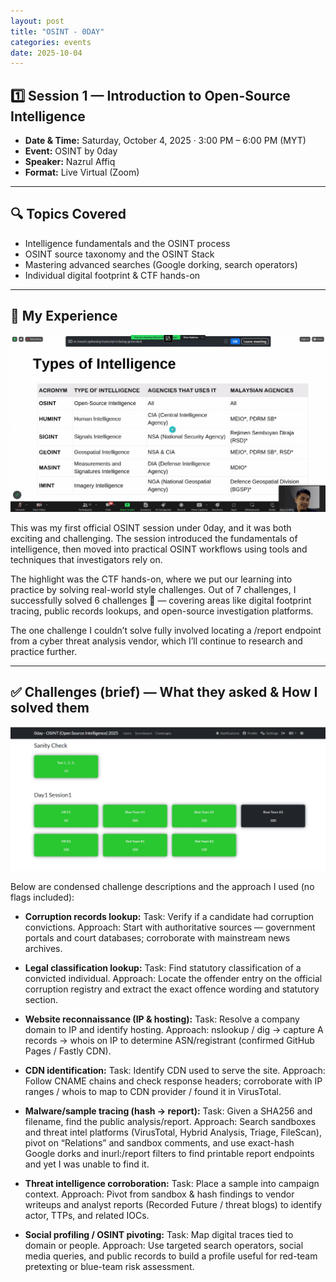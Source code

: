 ```yaml
---
layout: post
title: "OSINT - 0DAY"
categories: events
date: 2025-10-04
---
```


## 1️⃣ Session 1 — Introduction to Open-Source Intelligence
- **Date & Time:** Saturday, October 4, 2025 · 3:00 PM – 6:00 PM (MYT)
- **Event:** OSINT by 0day
- **Speaker:** Nazrul Affiq
- **Format:** Live Virtual (Zoom)

---

## 🔍 Topics Covered
- Intelligence fundamentals and the OSINT process
- OSINT source taxonomy and the OSINT Stack
- Mastering advanced searches (Google dorking, search operators)
- Individual digital footprint & CTF hands-on

---

## 🎯 My Experience

![Session 1](/assets/img/events/osint/sesh1.jpg)

This was my first official OSINT session under 0day, and it was both exciting and challenging. The session introduced the fundamentals of intelligence, then moved into practical OSINT workflows using tools and techniques that investigators rely on.

The highlight was the CTF hands-on, where we put our learning into practice by solving real-world style challenges. Out of 7 challenges, I successfully solved 6 challenges 🎉 — covering areas like digital footprint tracing, public records lookups, and open-source investigation platforms.

The one challenge I couldn’t solve fully involved locating a /report endpoint from a cyber threat analysis vendor, which I’ll continue to research and practice further.

---

## ✅ Challenges (brief) — What they asked & How I solved them

![Session 1 Challenges](/assets/img/events/osint/sesh1challenge.jpg)

Below are condensed challenge descriptions and the approach I used (no flags included):

- **Corruption records lookup:**
Task: Verify if a candidate had corruption convictions.
Approach: Start with authoritative sources — government portals and court databases; corroborate with mainstream news archives.

- **Legal classification lookup:**
Task: Find statutory classification of a convicted individual.
Approach: Locate the offender entry on the official corruption registry and extract the exact offence wording and statutory section.

- **Website reconnaissance (IP & hosting):**
Task: Resolve a company domain to IP and identify hosting.
Approach: nslookup / dig → capture A records → whois on IP to determine ASN/registrant (confirmed GitHub Pages / Fastly CDN).

- **CDN identification:**
Task: Identify CDN used to serve the site.
Approach: Follow CNAME chains and check response headers; corroborate with IP ranges / whois to map to CDN provider / found it in VirusTotal.

- **Malware/sample tracing (hash → report):**
Task: Given a SHA256 and filename, find the public analysis/report.
Approach: Search sandboxes and threat intel platforms (VirusTotal, Hybrid Analysis, Triage, FileScan), pivot on “Relations” and sandbox comments, and use exact-hash Google dorks and inurl:/report filters to find printable report endpoints and yet I was unable to find it.

- **Threat intelligence corroboration:**
Task: Place a sample into campaign context.
Approach: Pivot from sandbox & hash findings to vendor writeups and analyst reports (Recorded Future / threat blogs) to identify actor, TTPs, and related IOCs.

- **Social profiling / OSINT pivoting:**
Task: Map digital traces tied to domain or people.
Approach: Use targeted search operators, social media queries, and public records to build a profile useful for red-team pretexting or blue-team risk assessment.

